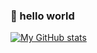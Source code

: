 ### 👋 hello world

[![My GitHub stats](https://github-readme-stats.vercel.app/api?username=jerolimov&hide_title=true&show_icons=true&theme=dark)](https://github.com/anuraghazra/github-readme-stats)
